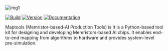 ![img1](https://github.com/MiskaMoska/maptools/blob/main/assets/maptools-logo.png)

[![ Build ](https://img.shields.io/badge/build-passing-green)](
https://github.com/MiskaMoska/maptools)
[![ Version ](https://img.shields.io/badge/version-1.0.0-blue)](
https://github.com/MiskaMoska/maptools)
[![ Documentation ](https://img.shields.io/badge/documentation-up_to_data-orange)](
https://maptools-doc.readthedocs.io/en/latest/)




Maptools (Memristor-based-AI Production Tools) is It is a Python-based tool kit for designing and developing Memristors-based AI chips. It enables end-to-end mapping from algorithms to hardware and provides system-level pre-simulation.